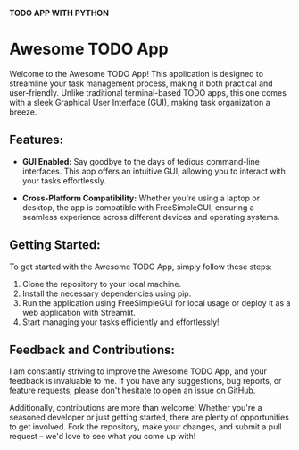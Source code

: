 **TODO APP WITH PYTHON**

# Awesome TODO App

Welcome to the Awesome TODO App! This application is designed to streamline your task management process, making it both practical and user-friendly. Unlike traditional terminal-based TODO apps, this one comes with a sleek Graphical User Interface (GUI), making task organization a breeze.

## Features:

- **GUI Enabled:** Say goodbye to the days of tedious command-line interfaces. This app offers an intuitive GUI, allowing you to interact with your tasks effortlessly.

- **Cross-Platform Compatibility:** Whether you're using a laptop or desktop, the app is compatible with FreeSimpleGUI, ensuring a seamless experience across different devices and operating systems.

## Getting Started:

To get started with the Awesome TODO App, simply follow these steps:

1. Clone the repository to your local machine.
2. Install the necessary dependencies using pip.
3. Run the application using FreeSimpleGUI for local usage or deploy it as a web application with Streamlit.
4. Start managing your tasks efficiently and effortlessly!

## Feedback and Contributions:

I am constantly striving to improve the Awesome TODO App, and your feedback is invaluable to me. If you have any suggestions, bug reports, or feature requests, please don't hesitate to open an issue on GitHub.

Additionally, contributions are more than welcome! Whether you're a seasoned developer or just getting started, there are plenty of opportunities to get involved. Fork the repository, make your changes, and submit a pull request – we'd love to see what you come up with!
